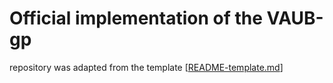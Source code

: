 # Official implementation of the VAUB-gp

repository was adapted from the template [[README-template.md](README-template.md)]
